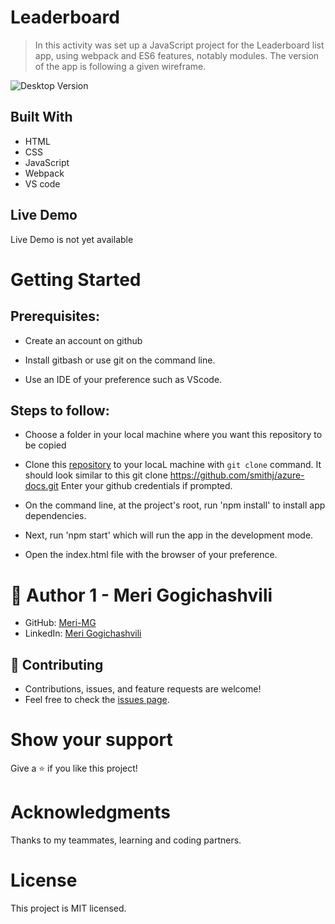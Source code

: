 
# Leaderboard

> In this activity was set up a JavaScript project for the Leaderboard list app, using webpack and ES6 features, notably modules. The version of the app is following a given wireframe.

![Desktop Version](https://raw.github.com/Meri-MG/Leaderboard/styling/leaderboard.png)

## Built With

- HTML
- CSS
- JavaScript
- Webpack
- VS code

## Live Demo

Live Demo is not yet available 


# Getting Started
## Prerequisites:


- Create an account on github

- Install gitbash or use git on the command line.

- Use an IDE of your preference such as VScode.

## Steps to follow:

- Choose a folder in your local machine where you want this repository to be copied

- Clone this [repository](https://github.com/Meri-MG/Leaderboard) to your locaL machine with `git clone` command.
It should look similar to this git clone https://github.com/smithj/azure-docs.git Enter your github credentials if prompted.

- On the command line, at the project's root, run 'npm install' to install app dependencies.

- Next, run 'npm start' which will run the app in the development mode.

- Open the index.html file with the browser of your preference.


# 👤 Author 1 - Meri Gogichashvili
- GitHub: [Meri-MG](https://github.com/Meri-MG) 
- LinkedIn: [Meri Gogichashvili](https://www.linkedin.com/feed/)

## 🤝 Contributing
- Contributions, issues, and feature requests are welcome!
- Feel free to check the [issues page](https://github.com/Meri-MG/Leaderboard/issues).

# Show your support
Give a ⭐ if you like this project!

# Acknowledgments
Thanks to my teammates, learning and coding partners.

# License
This project is MIT licensed.
